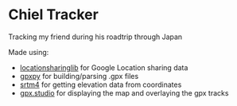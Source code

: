 # Chiel Tracker
Tracking my friend during his roadtrip through Japan

Made using:
 * [locationsharinglib](https://github.com/costastf/locationsharinglib) for Google Location sharing data
 * [gpxpy](https://github.com/tkrajina/gpxpy) for building/parsing .gpx files
 * [srtm4](https://github.com/centreborelli/srtm4) for getting elevation data from coordinates
 * [gpx.studio](https://github.com/gpxstudio/gpxstudio.github.io) for displaying the map and overlaying the gpx tracks
